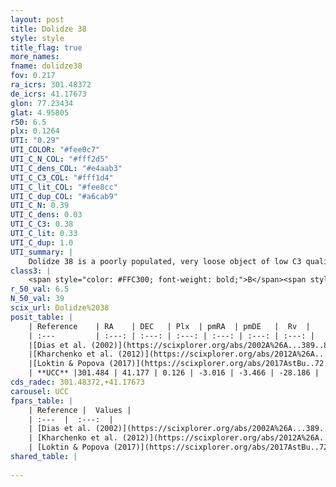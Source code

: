 ```yaml
---
layout: post
title: Dolidze 38
style: style
title_flag: true
more_names: 
fname: dolidze38
fov: 0.217
ra_icrs: 301.48372
de_icrs: 41.17673
glon: 77.23434
glat: 4.95805
r50: 6.5
plx: 0.1264
UTI: "0.29"
UTI_COLOR: "#fee0c7"
UTI_C_N_COL: "#fff2d5"
UTI_C_dens_COL: "#e4aab3"
UTI_C_C3_COL: "#fff1d4"
UTI_C_lit_COL: "#fee8cc"
UTI_C_dup_COL: "#a6cab9"
UTI_C_N: 0.39
UTI_C_dens: 0.03
UTI_C_C3: 0.38
UTI_C_lit: 0.33
UTI_C_dup: 1.0
UTI_summary: |
    Dolidze 38 is a poorly populated, very loose object of low C3 quality. It is poorly studied in the literature, with no articles listed in the last 8 years.
class3: |
    <span style="color: #FFC300; font-weight: bold;">B</span><span style="color: red; font-weight: bold;">C</span>
r_50_val: 6.5
N_50_val: 39
scix_url: Dolidze%2038
posit_table: |
    | Reference    | RA    | DEC   | Plx  | pmRA  | pmDE   |  Rv  |
    | :---         | :---: | :---: | :---: | :---: | :---: | :---: |
    |[Dias et al. (2002)](https://scixplorer.org/abs/2002A%26A...389..871D) | 301.425 | 41.2 | -- | -1.73 | -6.11 | -- |
    |[Kharchenko et al. (2012)](https://scixplorer.org/abs/2012A%26A...543A.156K) | 301.47 | 41.195 | -- | -2.82 | -1.41 | -- |
    |[Loktin & Popova (2017)](https://scixplorer.org/abs/2017AstBu..72..257L) | 301.425 | 41.2 | -- | -0.675 | -0.348 | -- |
    | **UCC** |301.484 | 41.177 | 0.126 | -3.016 | -3.466 | -28.186 | 
cds_radec: 301.48372,+41.17673
carousel: UCC
fpars_table: |
    | Reference |  Values |
    | :---  |  :---:  |
    | [Dias et al. (2002)](https://scixplorer.org/abs/2002A%26A...389..871D) | `E(B-V)=0.15, Dist=1200.0, Age=8.95` |
    | [Kharchenko et al. (2012)](https://scixplorer.org/abs/2012A%26A...543A.156K) | `e_bv=0.229, distance=1532, log_age=9.165` |
    | [Loktin & Popova (2017)](https://scixplorer.org/abs/2017AstBu..72..257L) | `E(B-V)=0.232, Dmod=12.589, logt=9.35` |
shared_table: |
    
---
```

